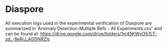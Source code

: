 # Diaspore

All execution logs used in the experimental verification of Diaspore are summarized in 'Anomaly Detection-Multiple Refs - All Experiments.csv' and can be found at: https://drive.google.com/drive/folders/1ni45KWyO57LT-zd_-8eRjJ_A0I5NRZls
